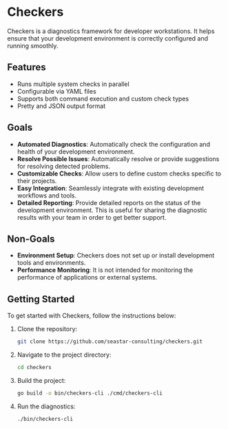 # Checkers

Checkers is a diagnostics framework for developer workstations. It helps ensure
that your development environment is correctly configured and running smoothly.

## Features

- Runs multiple system checks in parallel
- Configurable via YAML files
- Supports both command execution and custom check types
- Pretty and JSON output format

## Goals

- **Automated Diagnostics**: Automatically check the configuration and health of your development environment.
- **Resolve Possible Issues**: Automatically resolve or provide suggestions for resolving detected problems.
- **Customizable Checks**: Allow users to define custom checks specific to their projects.
- **Easy Integration**: Seamlessly integrate with existing development workflows and tools.
- **Detailed Reporting**: Provide detailed reports on the status of the development environment. This is useful for
    sharing the diagnostic results with your team in order to get better support.

## Non-Goals

- **Environment Setup**: Checkers does not set up or install development tools and environments.
- **Performance Monitoring**: It is not intended for monitoring the performance of applications or external systems.

## Getting Started

To get started with Checkers, follow the instructions below:

1. Clone the repository:
    ```sh
    git clone https://github.com/seastar-consulting/checkers.git
    ```
2. Navigate to the project directory:
    ```sh
    cd checkers
    ```
3. Build the project:
    ```sh
    go build -o bin/checkers-cli ./cmd/checkers-cli
    ```
4. Run the diagnostics:
    ```sh
    ./bin/checkers-cli
    ```